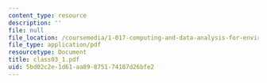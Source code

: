 ```yaml
---
content_type: resource
description: ''
file: null
file_location: /coursemedia/1-017-computing-and-data-analysis-for-environmental-applications-fall-2003/5bd02c2e1d61aa89875174187d26bfe2_class03_1.pdf
file_type: application/pdf
resourcetype: Document
title: class03_1.pdf
uid: 5bd02c2e-1d61-aa89-8751-74187d26bfe2
---
```

